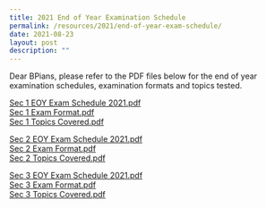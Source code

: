 ```yaml
---
title: 2021 End of Year Examination Schedule
permalink: /resources/2021/end-of-year-exam-schedule/
date: 2021-08-23
layout: post
description: ""
---
```

Dear BPians, please refer to the PDF files below for the end of year examination schedules, examination formats and topics tested.  
  
[Sec 1 EOY Exam Schedule 2021.pdf](/files/Sec%201%20EOY%20Exam%20Schedule%202021%20updated%2023%20Aug.pdf)
<br>[Sec 1 Exam Format.pdf](/files/Sec%201%20Exam%20Format.pdf)
<br>[Sec 1 Topics Covered.pdf](/files/Sec%201%20Topics%20Covered.pdf)
  
	
	
[Sec 2 EOY Exam Schedule 2021.pdf](/files/Sec%202%20EOY%20Exam%20Schedule%202021%20updated%2020%20Aug.pdf)
<br>[Sec 2 Exam Format.pdf](/files/Sec%202%20Exam%20Format.pdf)
<br>[Sec 2 Topics Covered.pdf](/files/Sec%202%20Topics%20Covered.pdf)

  
[Sec 3 EOY Exam Schedule 2021.pdf](/files/Sec%203%20EOY%20Exam%20Schedule%202021%20updated%2010%20Sep.pdf)
<br>[Sec 3 Exam Format.pdf](/files/Sec%203%20Exam%20Format.pdf)
<br>[Sec 3 Topics Covered.pdf](/files/Sec%203%20Topics%20Covered.pdf)